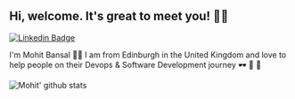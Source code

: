 ## Hi, welcome. It's great to meet you! 👋🏻

[![Linkedin Badge](https://img.shields.io/badge/-mohitbansal-blue?style=flat-square&logo=Linkedin&logoColor=white&link=https://www.linkedin.com/in/mohit062000/)](https://www.linkedin.com/in/mohit062000/)

I'm Mohit Bansal :man_technologist:
 I am from Edinburgh in the United Kingdom and love to help people on their Devops & Software Development journey 🕶 🐳 🦀


![Mohit' github stats](https://github-readme-stats.vercel.app/api?username=mohit062000&hide=["issues"]&show_icons=true)
